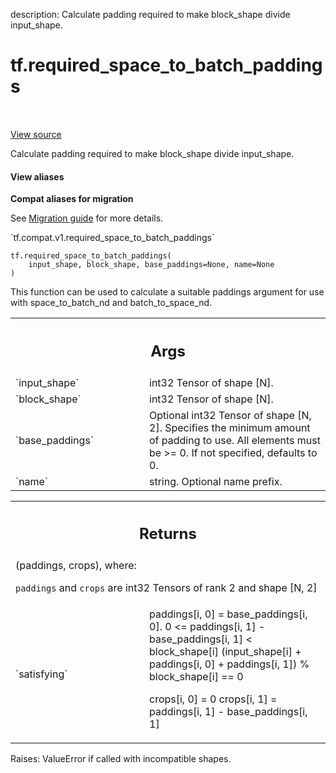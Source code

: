 description: Calculate padding required to make block_shape divide input_shape.

<div itemscope itemtype="http://developers.google.com/ReferenceObject">
<meta itemprop="name" content="tf.required_space_to_batch_paddings" />
<meta itemprop="path" content="Stable" />
</div>

# tf.required_space_to_batch_paddings

<!-- Insert buttons and diff -->

<table class="tfo-notebook-buttons tfo-api nocontent" align="left">

</table>

<a target="_blank" class="external" href="/code/stable/tensorflow/python/ops/array_ops.py">View source</a>



Calculate padding required to make block_shape divide input_shape.


<section class="expandable">
  <h4 class="showalways">View aliases</h4>
  <p>
<b>Compat aliases for migration</b>
<p>See
<a href="https://www.tensorflow.org/guide/migrate">Migration guide</a> for
more details.</p>
<p>`tf.compat.v1.required_space_to_batch_paddings`</p>
</p>
</section>

<pre class="devsite-click-to-copy prettyprint lang-py tfo-signature-link">
<code>tf.required_space_to_batch_paddings(
    input_shape, block_shape, base_paddings=None, name=None
)
</code></pre>



<!-- Placeholder for "Used in" -->

This function can be used to calculate a suitable paddings argument for use
with space_to_batch_nd and batch_to_space_nd.

<!-- Tabular view -->
 <table class="responsive fixed orange">
<colgroup><col width="214px"><col></colgroup>
<tr><th colspan="2"><h2 class="add-link">Args</h2></th></tr>

<tr>
<td>
`input_shape`<a id="input_shape"></a>
</td>
<td>
int32 Tensor of shape [N].
</td>
</tr><tr>
<td>
`block_shape`<a id="block_shape"></a>
</td>
<td>
int32 Tensor of shape [N].
</td>
</tr><tr>
<td>
`base_paddings`<a id="base_paddings"></a>
</td>
<td>
Optional int32 Tensor of shape [N, 2].  Specifies the minimum
amount of padding to use.  All elements must be >= 0.  If not specified,
defaults to 0.
</td>
</tr><tr>
<td>
`name`<a id="name"></a>
</td>
<td>
string.  Optional name prefix.
</td>
</tr>
</table>



<!-- Tabular view -->
 <table class="responsive fixed orange">
<colgroup><col width="214px"><col></colgroup>
<tr><th colspan="2"><h2 class="add-link">Returns</h2></th></tr>
<tr class="alt">
<td colspan="2">
(paddings, crops), where:

`paddings` and `crops` are int32 Tensors of rank 2 and shape [N, 2]
</td>
</tr>
<tr>
<td>
`satisfying`<a id="satisfying"></a>
</td>
<td>
    paddings[i, 0] = base_paddings[i, 0].
0 <= paddings[i, 1] - base_paddings[i, 1] < block_shape[i]
(input_shape[i] + paddings[i, 0] + paddings[i, 1]) % block_shape[i] == 0

crops[i, 0] = 0
crops[i, 1] = paddings[i, 1] - base_paddings[i, 1]
</td>
</tr>
</table>


Raises: ValueError if called with incompatible shapes.